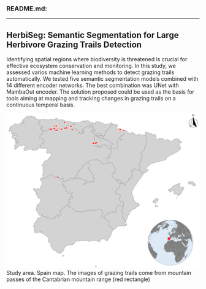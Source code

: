 ### README.md:

---

## HerbiSeg: Semantic Segmentation for Large Herbivore Grazing Trails Detection

Identifying spatial regions where biodiversity is threatened is crucial for effective ecosystem conservation and monitoring. In this study, we assessed varios machine learning methods to detect grazing trails automatically. We tested five semantic segmentation models combined with 14 different encoder networks. The best combination was UNet with MambaOut encoder. The solution proposed could be used as the basis for tools aiming at mapping and tracking changes in grazing trails on a continuous temporal basis.

![alternative](pics/area.png)
Study area. Spain map. The images of grazing trails come from
mountain passes of the Cantabrian mountain range (red rectangle)






